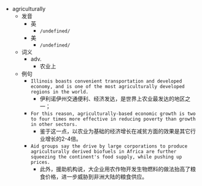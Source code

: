- agriculturally
  - 发音
    - 英
      - `/undefined/`
    - 美
      - `/undefined/`
  - 词义
    - adv.
      - 农业上
  - 例句
    - `Illinois boasts convenient transportation and developed economy, and is one of the most agriculturally developed regions in the world. `
      - 伊利诺伊州交通便利、经济发达，是世界上农业最发达的地区之一；
    - `For this reason, agriculturally-based economic growth is two to four times more effective in reducing poverty than growth in other sectors.`
      - 鉴于这一点，以农业为基础的经济增长在减贫方面的效果是其它行业增长的2-4倍。
    - `Aid groups say the drive by large corporations to produce agriculturally derived biofuels in Africa are further squeezing the continent's food supply, while pushing up prices.`
      - 此外，援助机构说，大企业用农作物开发生物燃料的做法抬高了粮食价格，进一步威胁到非洲大陆的粮食供应。


